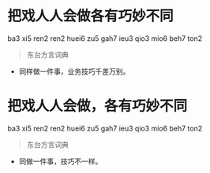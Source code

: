 # 把戏人人会做各有巧妙不同
ba3 xi5 ren2 ren2 huei6 zu5 gah7 ieu3 qio3 mio6 beh7 ton2
> 东台方言词典
- 同样做一件事，业务技巧千差万别。

# 把戏人人会做，各有巧妙不同
ba3 xi5 ren2 ren2 huei6 zu5 gah7 ieu3 qio3 mio6 beh7 ton2
> 东台方言词典
- 同做一件事，技巧不一样。
